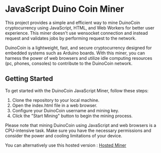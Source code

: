 #  JavaScript Duino Coin Miner 

This project provides a simple and efficient way to mine DuinoCoin cryptocurrency using JavaScript, HTML, and Web Workers for better user experience. This miner doesn't use wensocket connection and instead request and validates jobs by performing request to the network.

DuinoCoin is a lightweight, fast, and secure cryptocurrency designed for embedded systems such as Arduino boards. With this miner, you can harness the power of web browsers and utilize idle computing resources (pc, phones, consoles) to contribute to the DuinoCoin network.

## Getting Started
To get started with the DuinoCoin JavaScript Miner, follow these steps:

1. Clone the repository to your local machine.
2. Open the index.html file in a web browser.
3. Configure your DuinoCoin username and mining key.
4. Click the "Start Mining" button to begin the mining process.

Please note that mining DuinoCoin using JavaScript and web browsers is a CPU-intensive task. Make sure you have the necessary permissions and consider the power and cooling limitations of your device.

You can alternatively use this hosted version : [Hosted Miner](http://duino.miner.qctg7861.odns.fr/)
